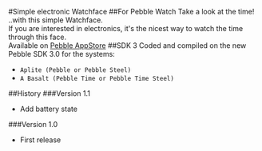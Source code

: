 #Simple electronic Watchface
##For Pebble Watch
Take a look at the time! ..with this simple Watchface.</br >
If you are interested in electronics, it's the nicest way to watch the time through this face.</br >
Available on [Pebble AppStore](https://apps.getpebble.com/applications/55b89184a06a0e436e000030)
##SDK 3
Coded and compiled on the new Pebble SDK 3.0 for the systems:

* `Aplite (Pebble or Pebble Steel)`
* `A Basalt (Pebble Time or Pebble Time Steel)`

##History
###Version 1.1

* Add battery state

###Version 1.0

* First release